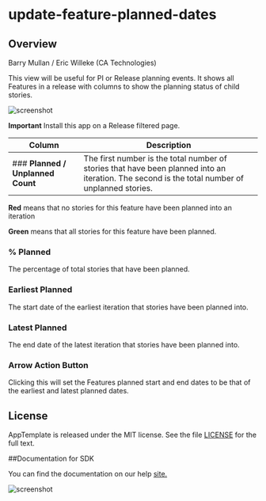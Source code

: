 update-feature-planned-dates
============================

## Overview

Barry Mullan / Eric Willeke (CA Technologies)

This view will be useful for PI or Release planning events. It shows all Features in a release with columns to show the planning status of child stories.

![screenshot](https://github.com/wrackzone/update-feature-planned-dates/blob/master/screenshot-2.png?raw=true)

**Important** Install this app on a Release filtered page.

Column | Description
------ | -----------
### **Planned / Unplanned Count** | The first number is the total number of stories that have been planned into an iteration. The second is the total number of unplanned stories.



**Red** means that no stories for this feature have been planned into an iteration

**Green** means that all stories for this feature have been planned.

### **% Planned**
The percentage of total stories that have been planned.

### **Earliest Planned**
The start date of the earliest iteration that stories have been planned into.

### **Latest Planned**
The end date of the latest iteration that stories have been planned into.

### **Arrow Action Button**
Clicking this will set the Features planned start and end dates to be that of the earliest and latest planned dates.


## License

AppTemplate is released under the MIT license.  See the file [LICENSE](./LICENSE) for the full text.

##Documentation for SDK

You can find the documentation on our help [site.](https://help.rallydev.com/apps/2.0rc2/doc/)

![screenshot](https://github.com/wrackzone/update-feature-planned-dates/blob/master/screenshot.png?raw=true)